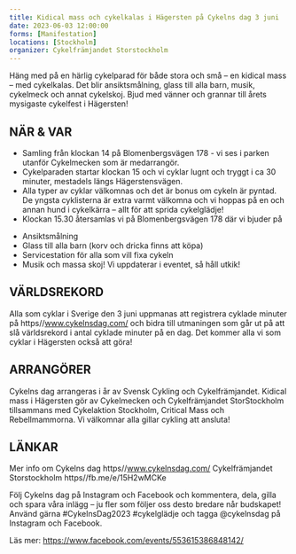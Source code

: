```yaml
---
title: Kidical mass och cykelkalas i Hägersten på Cykelns dag 3 juni
date: 2023-06-03 12:00:00
forms: [Manifestation]
locations: [Stockholm]
organizer: Cykelfrämjandet Storstockholm
---
```

Häng med på en härlig cykelparad för både stora och små – en kidical mass – med cykelkalas. Det blir ansiktsmålning, glass till alla barn, musik, cykelmeck och annat cykelskoj. Bjud med vänner och grannar till årets mysigaste cykelfest i Hägersten!

## NÄR & VAR

* Samling från klockan 14 på Blomenbergsvägen 178 - vi ses i parken utanför Cykelmecken som är medarrangör.
* Cykelparaden startar klockan 15 och vi cyklar lugnt och tryggt i ca 30 minuter, mestadels längs Hägerstensvägen.
* Alla typer av cyklar välkomnas och det är bonus om cykeln är pyntad. De yngsta cyklisterna är extra varmt välkomna och vi hoppas på en och annan hund i cykelkärra – allt för att sprida cykelglädje! 
* Klockan 15.30 återsamlas vi på Blomenbergsvägen 178 där vi bjuder på
- Ansiktsmålning
- Glass till alla barn (korv och dricka finns att köpa)
- Servicestation för alla som vill fixa cykeln
- Musik och massa skoj! Vi uppdaterar i eventet, så håll utkik!

## VÄRLDSREKORD 

Alla som cyklar i Sverige den 3 juni uppmanas att registrera cyklade minuter på https//www.cykelnsdag.com/ och bidra till utmaningen som går ut på att slå världsrekord i antal cyklade minuter på en dag. Det kommer alla vi som cyklar i Hägersten också att göra! 
 
## ARRANGÖRER 

Cykelns dag arrangeras i år av Svensk Cykling och Cykelfrämjandet. Kidical mass i Hägersten gör av Cykelmecken och Cykelfrämjandet StorStockholm tillsammans med Cykelaktion Stockholm, Critical Mass och Rebellmammorna. Vi välkomnar alla gillar cykling att ansluta! 
  
## LÄNKAR 
Mer info om Cykelns dag https//www.cykelnsdag.com/ 
Cykelfrämjandet Storstockholm https//fb.me/e/15H2wMCKe 

Följ Cykelns dag på Instagram och Facebook och kommentera, dela, gilla och spara våra inlägg – ju fler som följer oss desto bredare når budskapet! Använd gärna #CykelnsDag2023 #cykelglädje och tagga @cykelnsdag på Instagram och Facebook. 

Läs mer: https://www.facebook.com/events/553615386848142/
